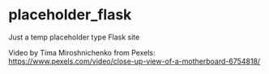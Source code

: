 # placeholder_flask

Just a temp placeholder type Flask site


Video by Tima Miroshnichenko from Pexels: https://www.pexels.com/video/close-up-view-of-a-motherboard-6754818/



